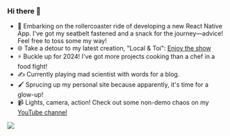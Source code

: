 ### Hi there 👋

<!--
**justinsillou/justinsillou** is a ✨ _special_ ✨ repository because its `README.md` (this file) appears on your GitHub profile.

Here are some ideas to get you started:

- 🔭 I’m currently working on ...
- 🌱 I’m currently learning ...
- 👯 I’m looking to collaborate on ...
- 🤔 I’m looking for help with ...
- 💬 Ask me about ...
- 📫 How to reach me: ...
- 😄 Pronouns: ...
- ⚡ Fun fact: ...
-->

- 🌿 Embarking on the rollercoaster ride of developing a new React Native App. I've got my seatbelt fastened and a snack for the journey—advice! Feel free to toss some my way!
- 🌐 Take a detour to my latest creation, "Local & Toi": [Enjoy the show](https://youtu.be/clvelmQigjA)
- ⚡ Buckle up for 2024! I've got more projects cooking than a chef in a food fight!
- ✍️ Currently playing mad scientist with words for a blog.
- 🖌️ Sprucing up my personal site because apparently, it's time for a glow-up!
- 📹 Lights, camera, action! Check out some non-demo chaos on my [YouTube channel](https://www.youtube.com/channel/UCthtWlmreVMa2u0uMl87DJg)

![](https://raw.githubusercontent.com/justinsillou/justinsillou.github.io/_old/gif.gif)

<!-- 
![LeetCode Stats](https://leetcode.card.workers.dev/justinsillou?theme=default&font=baloo&extension=null)
-->
